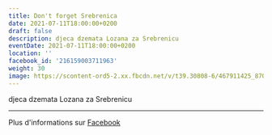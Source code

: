 ```yaml
---
title: Don't forget Srebrenica
date: 2021-07-11T18:00:00+0200
draft: false
description: djeca dzemata Lozana za Srebrenicu
eventDate: 2021-07-11T18:00:00+0200
location: ''
facebook_id: '216159003711963'
weight: 30
image: https://scontent-ord5-2.xx.fbcdn.net/v/t39.30808-6/467911425_8702124949883247_8451066247417132989_n.jpg?_nc_cat=103&ccb=1-7&_nc_sid=9e60e4&_nc_ohc=4rWnO4jEutcQ7kNvwHzoOiP&_nc_oc=AdmoER-OYsrPR6VeXma67F3lbNyYeRElFVF6diBc_fC8XCB562b3GgkswubsJ7q-Bzs&_nc_zt=23&_nc_ht=scontent-ord5-2.xx&edm=ABTKTjYEAAAA&_nc_gid=hN8ZkZfEBs-gzYJcMmv8Sw&oh=00_AfRrS9tOON6Py7j_GXyit-66JT4cI0ge6vG5jZpeZgqHqw&oe=6877BDD9
---
```


djeca dzemata Lozana za Srebrenicu

---

Plus d'informations sur [Facebook](https://facebook.com/events/216159003711963)